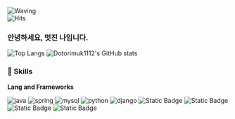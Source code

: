 ![Waving](https://capsule-render.vercel.app/api?type=waving&height=300&color=gradient&text=멋진%20나&section=header&reversal=true) <br>
![Hits](https://hits.seeyoufarm.com/api/count/incr/badge.svg?url=https%3A%2F%2Fgithub.com%2Fdotorimuk1112%2Fhit-counter&count_bg=%230021FF&title_bg=%23BE00FF&icon=python.svg&icon_color=%23FFE900&title=hits&edge_flat=false)
### 안녕하세요, 멋진 나입니다.


![Top Langs](https://github-readme-stats.vercel.app/api/top-langs/?username=dotorimuk1112&hide=Jupyter%20Notebook,CSS&layout=compact&theme=midnight-purple)
![Dotorimuk1112's GitHub stats](https://github-readme-stats.vercel.app/api?username=dotorimuk1112&hide=contribs,prs)


### 🦾 Skills
**Lang and Frameworks**
<!-- Oracle의 요청으로 Java 로고가 Simple Icons에서 삭제되었기에 대신 OpenJDK의 로고를 사용 -->
![java](https://img.shields.io/badge/java-ffffff.svg?&style=for-the-badge&logo=openjdk&logoColor=black)
![spring](https://img.shields.io/badge/spring-6DB33F.svg?&style=for-the-badge&logo=spring&logoColor=white)
![mysql](https://img.shields.io/badge/mysql-4479A1.svg?&style=for-the-badge&logo=mysql&logoColor=white)
![python](https://img.shields.io/badge/python-3776AB.svg?&style=for-the-badge&logo=python&logoColor=white)
![django](https://img.shields.io/badge/django-092E20.svg?&style=for-the-badge&logo=django&logoColor=white)
![Static Badge](https://img.shields.io/badge/PYTHON-%233776AB?style=for-the-badge&logo=python&logoColor=%23FFFFFF)
![Static Badge](https://img.shields.io/badge/FLASK-%23000000?style=for-the-badge&logo=flask)
![Static Badge](https://img.shields.io/badge/Elasticsearch-%23005571?style=for-the-badge&logo=Elasticsearch)
![Static Badge](https://img.shields.io/badge/Kibana-%23005571?style=for-the-badge&logo=Kibana)
